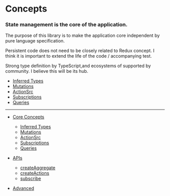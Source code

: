 # Concepts

### State management is the core of the application.

The purpose of this library is to make the application core independent by pure language specification.

Persistent code does not need to be closely related to Redux concept.
I think it is important to extend the life of the code / accompanying test.

Strong type definition by TypeScript,and ecosystems of supported by community.
I believe this will be its hub.

* [Inferred Types](inferredTypes.md)
* [Mutations](mutations.md)
* [ActionSrc](actionSources.md)
* [Subscriptions](subscriptions.md)
* [Queries](queries.md)

___

* [Core Concepts](coreConcepts.md)
  * [Inferred Types](inferredTypes.md)
  * [Mutations](mutations.md)
  * [ActionSrc](actionSources.md)
  * [Subscriptions](subscriptions.md)
  * [Queries](queries.md)

* [APIs](apis.md)
  * [createAggregate](createAggregate.md)
  * [createActions](createActions.md)
  * [subscribe](subscribe.md)

* [Advanced](advanced.md)
